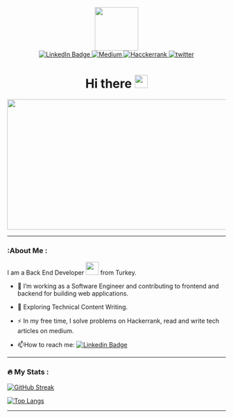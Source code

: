 <div id="header" align="center">
  <img src="https://media.giphy.com/media/M9gbBd9nbDrOTu1Mqx/giphy.gif" width="100"/>
  <div id="badges">
    <a href="https://linkedin.com/in/ibrahim-sengun63">
      <img src="https://img.shields.io/badge/LinkedIn-blue?style=for-the-badge&logo=linkedin&logoColor=white" alt="LinkedIn Badge"/>
    </a>
    <a href="https://medium.com/@ibrahimsengun">
      <img src="https://img.shields.io/badge/Medium-12100E?style=for-the-badge&logo=medium&logoColor=white" alt="Medium"/>
    </a>
    <a href="https://www.hackerrank.com/profile/ibrahimsengun63">
      <img src="https://img.shields.io/badge/-Hackerrank-2EC866?style=for-the-badge&logo=HackerRank&logoColor=white" alt="Hacckerrank"/>
    </a>
    <a href="https://twitter.com/ibrsngn">
      <img src="https://img.shields.io/badge/Twitter-1DA1F2?style=for-the-badge&logo=twitter&logoColor=white" alt="twitter"/>
    </a>
  </div>

  <h1>
    Hi there
    <img src="https://media.giphy.com/media/hvRJCLFzcasrR4ia7z/giphy.gif" width="30px"/>
  </h1>
</div>
<div align="center">
  <img src="https://media.giphy.com/media/dWesBcTLavkZuG35MI/giphy.gif" width="600" height="300"/>
</div>

---

### :About Me :
I am a Back End Developer <img src="https://media.giphy.com/media/WUlplcMpOCEmTGBtBW/giphy.gif" width="30"> from Turkey.
- :telescope: I’m working as a Software Engineer and contributing to frontend and backend for building web applications.

- :seedling: Exploring Technical Content Writing.

- :zap: In my free time, I solve problems on Hackerrank, read and write tech articles on medium.

- :mailbox:How to reach me: [![Linkedin Badge](https://img.shields.io/badge/-IbrahimSengun63-blue?style=flat&logo=Linkedin&logoColor=white)](https://linkedin.com/in/ibrahim-sengun63)

---



### :fire: My Stats :
[![GitHub Streak](http://github-readme-streak-stats.herokuapp.com?user=IbrahimSengun63&theme=dark&background=000000)](https://git.io/streak-stats)

[![Top Langs](https://github-readme-stats.vercel.app/api/top-langs/?username=IbrahimSengun63&layout=compact&theme=vision-friendly-dark)](https://github.com/anuraghazra/github-readme-stats)

---

